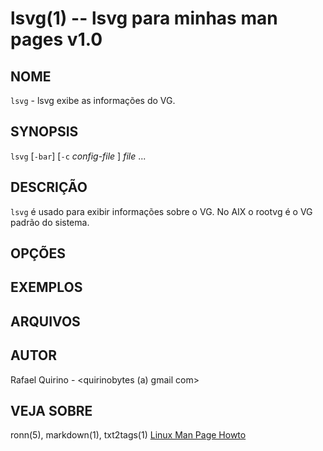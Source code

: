 lsvg(1) -- lsvg para minhas man pages v1.0
===============================================

NOME
----

`lsvg` - lsvg exibe as informações do VG.

SYNOPSIS
--------

`lsvg` [`-bar`] [`-c` *config-file* ] *file* ...

DESCRIÇÃO
---------

`lsvg` é usado para exibir informações sobre o VG. No AIX o rootvg é o VG padrão do sistema.

OPÇÕES
------


EXEMPLOS
--------


ARQUIVOS
--------

AUTOR
-----

Rafael Quirino - <quirinobytes (a) gmail com>

VEJA SOBRE
----------

ronn(5), markdown(1), txt2tags(1) [Linux Man Page Howto](
http://www.schweikhardt.net/man_page_howto.html)
